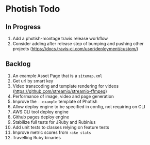 # Photish Todo

## In Progress

1. Add a photish-montage travis release workflow
1. Consider adding after release step of bumping and pushing other projects
   (https://docs.travis-ci.com/user/deployment/custom/)

## Backlog

1. An example Asset Page that is a `sitemap.xml`
1. Get url by smart key
1. Video transcoding and template rendering for videos
   (https://github.com/streamio/streamio-ffmpeg)
1. Performance of image, video and page generation
1. Improve the `--example` template of Photish
1. Allow deploy engine to be specified in config, not requiring on CLI
1. AWS CLI tool deploy engine
1. Github pages deploy engine
1. Stabilize full tests for JRuby and Rubinius
1. Add unit tests to classes relying on feature tests
1. Improve metric scores from `rake stats`
1. Travelling Ruby binaries
